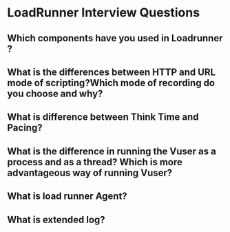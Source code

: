 
# LoadRunner Interview Questions
## Which components have you used in Loadrunner ?
## What is the differences between HTTP and URL mode of scripting?Which mode of recording do you choose and why?
## What is difference between Think Time and Pacing?
## What is the difference in running the Vuser as a process and as a thread? Which is more advantageous way of running Vuser?
## What is load runner Agent?
## What is extended log?
